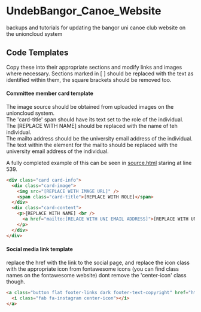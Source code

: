 # UndebBangor_Canoe_Website
backups and tutorials for updating the bangor uni canoe club website on the unioncloud system

## Code Templates 
Copy these into their appropriate sections and modify links and images where necessary.
Sections marked in [ ] should be replaced with the text as identified within them, the square brackets should be removed too.


#### Committee member card template
The image source should be obtained from uploaded images on the unioncloud system.<br>
The 'card-title' span should have its text set to the role of the individual.<br>
The [REPLACE WITH NAME] should be replaced with the name of teh individual.<br>
The mailto address should be the university email address of the individual.<br>
The text within the <a> element for the mailto should be replaced with the university email address of the individual.

A fully completed example of this can be seen in [source.html](source.html) staring at line 539.

```html
<div class="card card-info">
  <div class="card-image">
    <img src="[REPLACE WITH IMAGE URL]" />
    <span class="card-title">[REPLACE WITH ROLE]</span>
  </div>
  <div class="card-content">
    <p>{REPLACE WITH NAME] <br />
      <a href="mailto:[RELACE WITH UNI EMAIL ADDRESS]">[REPLACE WITH UNI EMAIL ADDRESS]</a>
    </p>
  </div>
</div>
```


#### Social media link template
replace the href with the link to the social page, and replace the icon class with the appropriate icon from fontawesome icons (you can find class names on the fontawesome website) dont remove the 'center-icon' class though.
```html
<a class="button flat footer-links dark footer-text-copyright" href="https://www.instagram.com/bangorunicanoeclub/" target="_top">
  <i class="fab fa-instagram center-icon"></i>
</a>
```
